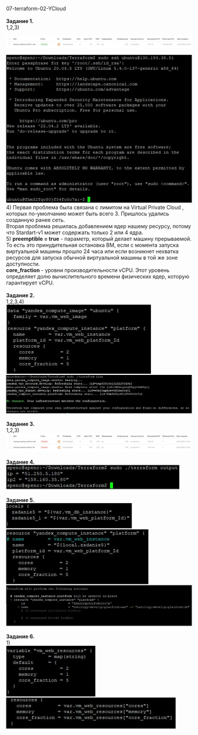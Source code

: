 <a name="virt02"></a> 07-terraform-02-YCloud <br><br>
<b>Задание 1. </b><br>
1,2,3) <div> <img src="https://github.com/RoadMania/netology_git/blob/main/screens/terraformVM.JPG"> </div>
<div> <img src="https://github.com/RoadMania/netology_git/blob/main/screens/TerraformSSH.JPG"> </div>
4) Первая проблема была связана с лимитом на Virtual Private Cloud , которых по-умолчанию может быть всего 3. Пришлось удались созданную ранее сеть. <br>
Вторая проблема решилась добавлением ядер нашему ресурсу, потому что Stardart-v1 может содержать только 2 или 4 ядра. <br>
5) <b>preemptible = true</b> - параметр, который делает машину прерываемой. То есть это принудительная остановка ВМ, если с момента запуска виртуальной машины прошло 24 часа или если возникнет нехватка ресурсов для запуска обычной виртуальной машины в той же зоне доступности. <br>
<b>core_fraction</b> - уровни производительности vCPU. Этот уровень определяет долю вычислительного времени физических ядер, которую гарантирует vCPU.<br><br>
<b>Задание 2. </b><br>
1,2,3,4) <div> <img src="https://github.com/RoadMania/netology_git/blob/main/screens/terraform_vars.JPG"> </div>
<div> <img src="https://github.com/RoadMania/netology_git/blob/main/screens/terraform_vars_plan.JPG"> </div><br>
<b>Задание 3. </b><br>
1,2,3) <div> <img src="https://github.com/RoadMania/netology_git/blob/main/screens/terraform_VM2.JPG"> </div><br>
<b>Задание 4. </b><br>
<div> <img src="https://github.com/RoadMania/netology_git/blob/main/screens/terraform_output.JPG"> </div><br>
<b>Задание 5. </b>
<div> <img src="https://github.com/RoadMania/netology_git/blob/main/screens/terraform_locals.JPG"> </div>
<div> <img src="https://github.com/RoadMania/netology_git/blob/main/screens/terraform_locals_main.JPG"> </div>
<div> <img src="https://github.com/RoadMania/netology_git/blob/main/screens/terraform_local_example.JPG"> </div><br>
<b>Задание 6. </b> <br>
<div> 1) </div>
<div> <img src="https://github.com/RoadMania/netology_git/blob/main/screens/terraform_map.JPG"> </div>
<div> <img src="https://github.com/RoadMania/netology_git/blob/main/screens/terraform_map2.JPG"> </div><br>
